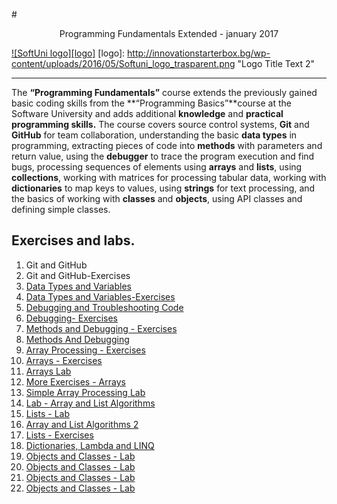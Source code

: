 #<p align="center"> Programming Fundamentals Extended - january 2017<p>

<a href="https://softuni.bg/trainings/1509/programming-fundamentals-january-2017" rel="Programming-Fundamentals">![SoftUni logo][logo]</a>
[logo]: http://innovationstarterbox.bg/wp-content/uploads/2016/05/Softuni_logo_trasparent.png "Logo Title Text 2"

---
The **“Programming Fundamentals”** course extends the previously gained basic coding skills from the **“Programming Basics”**course at the Software University and adds additional **knowledge** and **practical programming skills.**
The course covers source control systems, **Git** and **GitHub** for team collaboration, understanding the basic **data types** in programming, extracting pieces of code into **methods** with parameters and return value, using the **debugger** to trace the program execution and find bugs, processing sequences of elements using **arrays** and **lists**, using  **collections**, working with matrices for processing tabular data, working with **dictionaries** to map keys to values, using **strings** for text processing, and the basics of working with **classes** and **objects**, using API classes and defining simple classes. 


## Exercises and labs.
1. <a> Git and GitHub </a> 
2. <a> Git and GitHub-Exercises</a> 
3. <a href="https://github.com/Stradjazz/SoftUni/tree/master/Programming%20fundamentals%20C%23/02.%20Data%20Types" > Data Types and Variables</a> 
4. <a href="https://github.com/Stradjazz/SoftUni/tree/master/Programming%20fundamentals%20C%23/02.%20DataTypeExercises" > Data Types and Variables-Exercises</a> 
5. <a href="https://github.com/Stradjazz/SoftUni/tree/master/Programming%20fundamentals%20C%23/03%20Debug%20And%20Troubleshooting%20Code" >  Debugging and Troubleshooting Code </a> 
6. <a href="https://github.com/Stradjazz/SoftUni/tree/master/Programming%20fundamentals%20C%23/03%20Debugging%20Exercises" > Debugging- Exercises</a>
7. <a href="https://github.com/Stradjazz/SoftUni/tree/master/Programming%20fundamentals%20C%23/03.%20Methods%20and%20Debugging%20-%20Exercises"> Methods and Debugging - Exercises </a>
8. <a href="https://github.com/Stradjazz/SoftUni/tree/master/Programming%20fundamentals%20C%23/03.%20MethodsAndDebugging"> Methods And Debugging </a>
9. <a href="https://github.com/Stradjazz/SoftUni/tree/master/Programming%20fundamentals%20C%23/04.%20Array%20Processing%20-%20Exercises"> Array Processing - Exercises </a>
10. <a href="https://github.com/Stradjazz/SoftUni/tree/master/Programming%20fundamentals%20C%23/04.%20Arrays%20-%20Exercises"> Arrays - Exercises </a>
11. <a href="https://github.com/Stradjazz/SoftUni/tree/master/Programming%20fundamentals%20C%23/04.%20Arrays%20Lab"> Arrays Lab </a>
12. <a href="https://github.com/Stradjazz/SoftUni/tree/master/Programming%20fundamentals%20C%23/04.%20More%20Exercises%20-%20Arrays"> More Exercises - Arrays </a>
13. <a href="https://github.com/Stradjazz/SoftUni/tree/master/Programming%20fundamentals%20C%23/04.%20Simple%20Array%20Processing%20Lab"> Simple Array Processing Lab </a>
14. <a href="https://github.com/Stradjazz/SoftUni/tree/master/Programming%20fundamentals%20C%23/05%20Lab%20-%20Array%20and%20List%20Algorithms"> Lab - Array and List Algorithms </a>
15. <a href="https://github.com/Stradjazz/SoftUni/tree/master/Programming%20fundamentals%20C%23/05%20Lists%20-%20Lab"> Lists - Lab </a>
16. <a href="https://github.com/Stradjazz/SoftUni/tree/master/Programming%20fundamentals%20C%23/05.%20Array%20and%20List%20Algorithms%202"> Array and List Algorithms 2 </a>
17. <a href="https://github.com/Stradjazz/SoftUni/tree/master/Programming%20fundamentals%20C%23/05.%20Lists%20-%20Exercises"> Lists - Exercises </a>
18. <a href="https://github.com/Stradjazz/SoftUni/tree/master/Programming%20fundamentals%20C%23/06%20Dictionaries%2C%20Lambda%20and%20LINQ"> Dictionaries, Lambda and LINQ </a>
19. <a href=""> Objects and Classes - Lab </a>
20. <a href=""> Objects and Classes - Lab </a>
21. <a href=""> Objects and Classes - Lab </a>
22. <a href=""> Objects and Classes - Lab </a>
